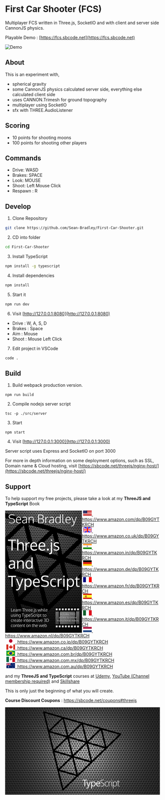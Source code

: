 # First Car Shooter (FCS)

Multiplayer FCS written in Three.js, SocketIO and with client and server side CannonJS physics.

Playable Demo : [https://fcs.sbcode.net](https://fcs.sbcode.net)

![Demo](docs/demo.gif)

## About

This is an experiment with,

-   spherical gravity
-   some CannonJS physics calculated server side, everything else calculated client side
-   uses CANNON.Trimesh for ground topography
-   multiplayer using SocketIO
-   sfx with THREE.AudioListener

## Scoring

-   10 points for shooting moons
-   100 points for shooting other players

## Commands

-   Drive: WASD
-   Brakes: SPACE
-   Look: MOUSE
-   Shoot: Left Mouse Click
-   Respawn : R

## Develop

1. Clone Repository

```bash
git clone https://github.com/Sean-Bradley/First-Car-Shooter.git
```

2. CD into folder

```bash
cd First-Car-Shooter
```

3. Install TypeScript

```bash
npm install -g typescript
```

4. Install dependencies

```bash
npm install
```

5. Start it

```bash
npm run dev
```

6. Visit [http://127.0.0.1:8080](http://127.0.0.1:8080)

-   Drive : W, A, S, D
-   Brakes : Space
-   Aim : Mouse
-   Shoot : Mouse Left Click

7. Edit project in VSCode

```bash
code .
```

## Build

1. Build webpack production version.

```
npm run build
```

2. Compile nodejs server script

```
tsc -p ./src/server
```

3. Start

```
npm start
```

4. Visit [http://127.0.0.1:3000](http://127.0.0.1:3000)

Server script uses Express and SocketIO on port 3000

For more in depth information on some deployment options, such as SSL, Domain name & Cloud hosting, visit [https://sbcode.net/threejs/nginx-host/](https://sbcode.net/threejs/nginx-host/)

## Support

To help support my free projects, please take a look at my **ThreeJS and TypeScript** Book

<img style="float:left; min-width:150px;" src="./docs/threejs-typescript-250.jpg">

&nbsp;<a href="https://www.amazon.com/dp/B09GYTKRCH"><img src="/docs/flag_us.gif">&nbsp; https://www.amazon.com/dp/B09GYTKRCH</a><br/>
&nbsp;<a href="https://www.amazon.co.uk/dp/B09GYTKRCH"><img src="/docs/flag_uk.gif">&nbsp; https://www.amazon.co.uk/dp/B09GYTKRCH</a><br/>
&nbsp;<a href="https://www.amazon.in/dp/B09GYTKRCH"><img src="/docs/flag_in.gif">&nbsp; https://www.amazon.in/dp/B09GYTKRCH</a><br/>
&nbsp;<a href="https://www.amazon.de/dp/B09GYTKRCH"><img src="/docs/flag_de.gif">&nbsp; https://www.amazon.de/dp/B09GYTKRCH</a><br/>
&nbsp;<a href="https://www.amazon.fr/dp/B09GYTKRCH"><img src="/docs/flag_fr.gif">&nbsp; https://www.amazon.fr/dp/B09GYTKRCH</a><br/>
&nbsp;<a href="https://www.amazon.es/dp/B09GYTKRCH"><img src="/docs/flag_es.gif">&nbsp; https://www.amazon.es/dp/B09GYTKRCH</a><br/>
&nbsp;<a href="https://www.amazon.it/dp/B09GYTKRCH"><img src="/docs/flag_it.gif">&nbsp; https://www.amazon.it/dp/B09GYTKRCH</a><br/>
&nbsp;<a href="https://www.amazon.nl/dp/B09GYTKRCH"><img src="/docs/flag_nl.gif">&nbsp; https://www.amazon.nl/dp/B09GYTKRCH</a><br/>
&nbsp;<a href="https://www.amazon.co.jp/dp/B09GYTKRCH"><img src="/docs/flag_jp.gif">&nbsp; https://www.amazon.co.jp/dp/B09GYTKRCH</a><br/>
&nbsp;<a href="https://www.amazon.ca/dp/B09GYTKRCH"><img src="/docs/flag_ca.gif">&nbsp; https://www.amazon.ca/dp/B09GYTKRCH</a><br/>
&nbsp;<a href="https://www.amazon.com.br/dp/B09GYTKRCH"><img src="/docs/flag_br.gif">&nbsp; https://www.amazon.com.br/dp/B09GYTKRCH</a><br/>
&nbsp;<a href="https://www.amazon.com.mx/dp/B09GYTKRCH"><img src="/docs/flag_mx.gif">&nbsp; https://www.amazon.com.mx/dp/B09GYTKRCH</a><br/>
&nbsp;<a href="https://www.amazon.com.au/dp/B09GYTKRCH"><img src="/docs/flag_au.gif">&nbsp; https://www.amazon.com.au/dp/B09GYTKRCH</a>

and my **ThreeJS and TypeScript** courses at [Udemy](https://www.udemy.com/course/threejs-tutorials/?referralCode=4C7E1DE91C3E42F69D0F), [YouTube (Channel membership required)](https://www.youtube.com/playlist?list=PLKWUX7aMnlEKTmkBqwjc-tZgULJdNBjEd) and [Skillshare](https://skl.sh/2uxctEP)

This is only just the beginning of what you will create.

**Course Discount Coupons** : https://sbcode.net/coupons#threejs

[![ThreeJS and TypeScript Course](docs/threejs-course-image.png)](https://youtu.be/fS4H7gm7gK4)